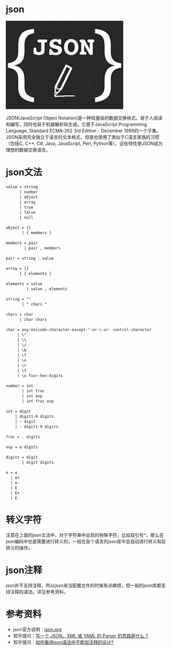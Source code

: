# json

![json-logo](json-logo.jpg)

JSON(JavaScript Object Notation)是一种轻量级的数据交换格式。易于人阅读和编写，同时也易于机器解析和生成。它基于JavaScript Programming Language, Standard ECMA-262 3rd Edition - December 1999的一个子集。JSON采用完全独立于语言的文本格式，但是也使用了类似于C语言家族的习惯（包括C, C++, C#, Java, JavaScript, Perl, Python等）。这些特性使JSON成为理想的数据交换语言。

# json文法

```text
value = string
      | number
      | object
      | array
      | true
      | false
      | null

object = {}
       | { members }

members = pair
        | pair , members

pair = string : value

array = []
      | [ elements ]

elements = value 
         | value , elements

string = ""
       | " chars "

chars = char
      | char chars

char = any-Unicode-character-except-"-or-\-or- control-character
     | \"
     | \\
     | \/
     | \b
     | \f
     | \n
     | \r
     | \t
     | \u four-hex-digits

number = int
       | int frac
       | int exp
       | int frac exp

int = digit
    | digit1-9 digits 
    | - digit
    | - digit1-9 digits

frac = . digits

exp = e digits

digits = digit
       | digit digits

e = e
  | e+
  | e-
  | E
  | E+
  | E-
```

# 转义字符

注意在上面的json文法中，对于字符串中出现的特殊字符，比如双引号`“`，那么在json编码中也是需要进行转义的，一般在各个语言的json库中会自动进行转义和反转义的操作。

# json注释

json并不支持注释，所以json来当配置文件的时候有点麻烦，但一般的json库都支持注释的语法。详见参考资料。

# 参考资料

- json官方说明：[json.org](https://www.json.org/json-zh.html)
- 知乎提问：[写一个 JSON、XML 或 YAML 的 Parser 的思路是什么？](https://www.zhihu.com/question/24640264/answer/80500016)
- 知乎提问：[如何看待json语法中不能加注释的设计?](https://www.zhihu.com/question/23004511/answer/23444684)
